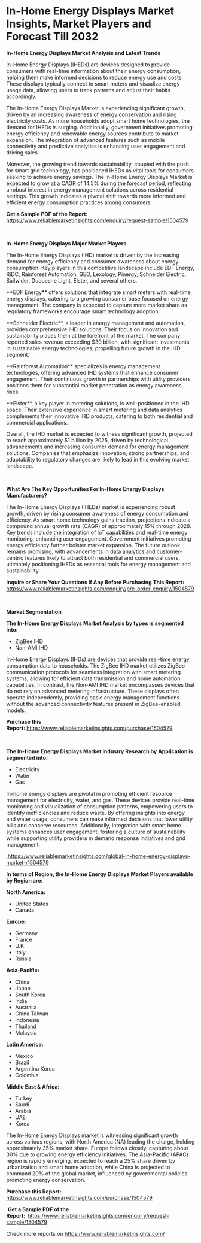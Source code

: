 <p><h1>In-Home Energy Displays Market Insights, Market Players and Forecast Till 2032</h1></p><p><strong>In-Home Energy Displays Market Analysis and Latest Trends</strong></p>
<p><p>In-Home Energy Displays (IHEDs) are devices designed to provide consumers with real-time information about their energy consumption, helping them make informed decisions to reduce energy use and costs. These displays typically connect to smart meters and visualize energy usage data, allowing users to track patterns and adjust their habits accordingly.</p><p>The In-Home Energy Displays Market is experiencing significant growth, driven by an increasing awareness of energy conservation and rising electricity costs. As more households adopt smart home technologies, the demand for IHEDs is surging. Additionally, government initiatives promoting energy efficiency and renewable energy sources contribute to market expansion. The integration of advanced features such as mobile connectivity and predictive analytics is enhancing user engagement and driving sales.</p><p>Moreover, the growing trend towards sustainability, coupled with the push for smart grid technology, has positioned IHEDs as vital tools for consumers seeking to achieve energy savings. The In-Home Energy Displays Market is expected to grow at a CAGR of 14.5% during the forecast period, reflecting a robust interest in energy management solutions across residential settings. This growth indicates a pivotal shift towards more informed and efficient energy consumption practices among consumers.</p></p>
<p><strong>Get a Sample PDF of the Report:&nbsp;</strong> <a href="https://www.reliablemarketinsights.com/enquiry/request-sample/1504579?utm_campaign=2197&utm_medium=2&utm_source=Github&utm_content=ia&utm_term=23032025&utm_id=in-home-energy-displays">https://www.reliablemarketinsights.com/enquiry/request-sample/1504579</a></p>
<p>&nbsp;</p>
<p><strong>In-Home Energy Displays Major Market Players</strong></p>
<p><p>The In-Home Energy Displays (IHD) market is driven by the increasing demand for energy efficiency and consumer awareness about energy consumption. Key players in this competitive landscape include EDF Energy, RiDC, Rainforest Automation, GEO, Lexology, Pinergy, Schneider Electric, Sailwider, Duquesne Light, Elster, and several others.</p><p>**EDF Energy** offers solutions that integrate smart meters with real-time energy displays, catering to a growing consumer base focused on energy management. The company is expected to capture more market share as regulatory frameworks encourage smart technology adoption.</p><p>**Schneider Electric**, a leader in energy management and automation, provides comprehensive IHD solutions. Their focus on innovation and sustainability places them at the forefront of the market. The company reported sales revenue exceeding $30 billion, with significant investments in sustainable energy technologies, propelling future growth in the IHD segment.</p><p>**Rainforest Automation** specializes in energy management technologies, offering advanced IHD systems that enhance consumer engagement. Their continuous growth in partnerships with utility providers positions them for substantial market penetration as energy awareness rises.</p><p>**Elster**, a key player in metering solutions, is well-positioned in the IHD space. Their extensive experience in smart metering and data analytics complements their innovative IHD products, catering to both residential and commercial applications.</p><p>Overall, the IHD market is expected to witness significant growth, projected to reach approximately $1 billion by 2025, driven by technological advancements and increasing consumer demand for energy management solutions. Companies that emphasize innovation, strong partnerships, and adaptability to regulatory changes are likely to lead in this evolving market landscape.</p></p>
<p>&nbsp;</p>
<p><strong>What Are The Key Opportunities For In-Home Energy Displays Manufacturers?</strong></p>
<p><p>The In-Home Energy Displays (IHEDs) market is experiencing robust growth, driven by rising consumer awareness of energy consumption and efficiency. As smart home technology gains traction, projections indicate a compound annual growth rate (CAGR) of approximately 15% through 2028. Key trends include the integration of IoT capabilities and real-time energy monitoring, enhancing user engagement. Government initiatives promoting energy efficiency further bolster market expansion. The future outlook remains promising, with advancements in data analytics and customer-centric features likely to attract both residential and commercial users, ultimately positioning IHEDs as essential tools for energy management and sustainability.</p></p>
<p><strong>Inquire or Share Your Questions If Any Before Purchasing This Report:</strong> <a href="https://www.reliablemarketinsights.com/enquiry/pre-order-enquiry/1504579?utm_campaign=2197&utm_medium=2&utm_source=Github&utm_content=ia&utm_term=23032025&utm_id=in-home-energy-displays">https://www.reliablemarketinsights.com/enquiry/pre-order-enquiry/1504579</a></p>
<p>&nbsp;</p>
<p><strong>Market Segmentation</strong></p>
<p><strong>The In-Home Energy Displays Market Analysis by types is segmented into:</strong></p>
<p><ul><li>ZigBee IHD</li><li>Non-AMI IHD</li></ul></p>
<p><p>In-Home Energy Displays (IHDs) are devices that provide real-time energy consumption data to households. The ZigBee IHD market utilizes ZigBee communication protocols for seamless integration with smart metering systems, allowing for efficient data transmission and home automation capabilities. In contrast, the Non-AMI IHD market encompasses devices that do not rely on advanced metering infrastructure. These displays often operate independently, providing basic energy management functions without the advanced connectivity features present in ZigBee-enabled models.</p></p>
<p><strong>Purchase this Report:&nbsp;</strong><a href="https://www.reliablemarketinsights.com/purchase/1504579?utm_campaign=2197&utm_medium=2&utm_source=Github&utm_content=ia&utm_term=23032025&utm_id=in-home-energy-displays">https://www.reliablemarketinsights.com/purchase/1504579</a></p>
<p>&nbsp;</p>
<p><strong>The In-Home Energy Displays Market Industry Research by Application is segmented into:</strong></p>
<p><ul><li>Electricity</li><li>Water</li><li>Gas</li></ul></p>
<p><p>In-home energy displays are pivotal in promoting efficient resource management for electricity, water, and gas. These devices provide real-time monitoring and visualization of consumption patterns, empowering users to identify inefficiencies and reduce waste. By offering insights into energy and water usage, consumers can make informed decisions that lower utility bills and conserve resources. Additionally, integration with smart home systems enhances user engagement, fostering a culture of sustainability while supporting utility providers in demand response initiatives and grid management.</p></p>
<p><a href="https://www.reliablemarketinsights.com/global-in-home-energy-displays-market-r1504579?utm_campaign=2197&utm_medium=2&utm_source=Github&utm_content=ia&utm_term=23032025&utm_id=in-home-energy-displays">&nbsp;https://www.reliablemarketinsights.com/global-in-home-energy-displays-market-r1504579</a></p>
<p><strong>In terms of Region, the In-Home Energy Displays Market Players available by Region are:</strong></p>
<p>
    <p> <strong> North America: </strong>
        <ul>
            <li>United States</li>
            <li>Canada</li>
        </ul>
        </p> 
    <p> <strong> Europe: </strong>
        <ul>
            <li>Germany</li>
            <li>France</li>
            <li>U.K.</li>
            <li>Italy</li>
            <li>Russia</li>
        </ul>
        </p> 
    <p> <strong> Asia-Pacific: </strong>
        <ul>
            <li>China</li>
            <li>Japan</li>
            <li>South Korea</li>
            <li>India</li>
            <li>Australia</li>
            <li>China Taiwan</li>
            <li>Indonesia</li>
            <li>Thailand</li>
            <li>Malaysia</li>
        </ul>
        </p> 
    <p> <strong> Latin America: </strong>
        <ul>
            <li>Mexico</li>
            <li>Brazil</li>
            <li>Argentina Korea</li>
            <li>Colombia</li>
        </ul>
        </p> 
    <p> <strong> Middle East & Africa: </strong>
        <ul>
            <li>Turkey</li>
            <li>Saudi</li>
            <li>Arabia</li>
            <li>UAE</li>
            <li>Korea</li>
        </ul>
    </p>
    </p>
<p><p>The In-Home Energy Displays market is witnessing significant growth across various regions, with North America (NA) leading the charge, holding approximately 35% market share. Europe follows closely, capturing about 30% due to growing energy efficiency initiatives. The Asia-Pacific (APAC) region is rapidly emerging, expected to reach a 25% share driven by urbanization and smart home adoption, while China is projected to command 20% of the global market, influenced by governmental policies promoting energy conservation.</p></p>
<p><strong>Purchase this Report: </strong><a href="https://www.reliablemarketinsights.com/purchase/1504579?utm_campaign=2197&utm_medium=2&utm_source=Github&utm_content=ia&utm_term=23032025&utm_id=in-home-energy-displays">https://www.reliablemarketinsights.com/purchase/1504579</a></p>
<p>&nbsp;<strong>Get a Sample PDF of the Report:&nbsp;&nbsp;</strong><a href="https://www.reliablemarketinsights.com/enquiry/request-sample/1504579?utm_campaign=2197&utm_medium=2&utm_source=Github&utm_content=ia&utm_term=23032025&utm_id=in-home-energy-displays">https://www.reliablemarketinsights.com/enquiry/request-sample/1504579</a></p>
<p><strong></strong></p>
<p>Check more reports on <a href="https://www.reliablemarketinsights.com/?utm_campaign=2197&utm_medium=2&utm_source=Github&utm_content=ia&utm_term=23032025&utm_id=in-home-energy-displays">https://www.reliablemarketinsights.com/</a></p>